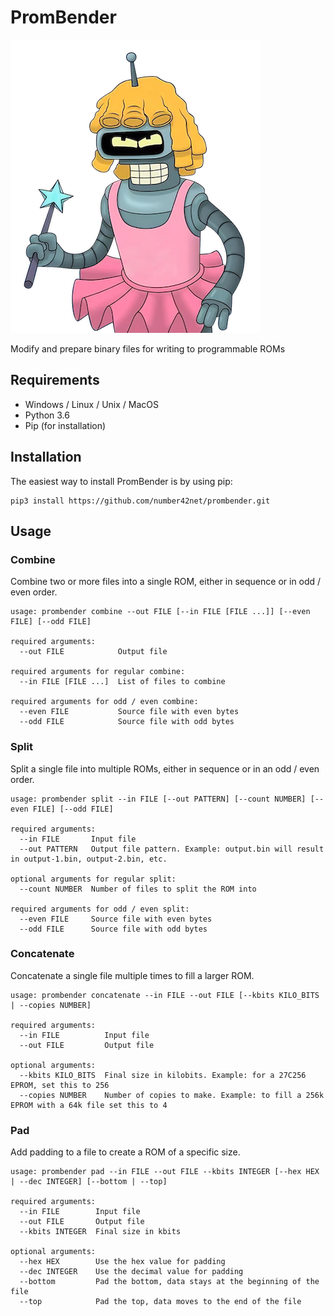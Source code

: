 # PromBender

![logo](https://raw.githubusercontent.com/number42net/prombender/main/images/mini.png)

Modify and prepare binary files for writing to programmable ROMs

## Requirements

+ Windows / Linux / Unix / MacOS
+ Python 3.6
+ Pip (for installation)

## Installation

The easiest way to install PromBender is by using pip:

```
pip3 install https://github.com/number42net/prombender.git
```

## Usage

### Combine
Combine two or more files into a single ROM, either in sequence or in odd / even order.

```
usage: prombender combine --out FILE [--in FILE [FILE ...]] [--even FILE] [--odd FILE]

required arguments:
  --out FILE            Output file

required arguments for regular combine:
  --in FILE [FILE ...]  List of files to combine

required arguments for odd / even combine:
  --even FILE           Source file with even bytes
  --odd FILE            Source file with odd bytes
```
### Split
Split a single file into multiple ROMs, either in sequence or in an odd / even order.
```
usage: prombender split --in FILE [--out PATTERN] [--count NUMBER] [--even FILE] [--odd FILE]

required arguments:
  --in FILE       Input file
  --out PATTERN   Output file pattern. Example: output.bin will result in output-1.bin, output-2.bin, etc.

optional arguments for regular split:
  --count NUMBER  Number of files to split the ROM into

required arguments for odd / even split:
  --even FILE     Source file with even bytes
  --odd FILE      Source file with odd bytes
```
### Concatenate
Concatenate a single file multiple times to fill a larger ROM.
```
usage: prombender concatenate --in FILE --out FILE [--kbits KILO_BITS | --copies NUMBER]

required arguments:
  --in FILE          Input file
  --out FILE         Output file

optional arguments:
  --kbits KILO_BITS  Final size in kilobits. Example: for a 27C256 EPROM, set this to 256
  --copies NUMBER    Number of copies to make. Example: to fill a 256k EPROM with a 64k file set this to 4
```
### Pad
Add padding to a file to create a ROM of a specific size.
```
usage: prombender pad --in FILE --out FILE --kbits INTEGER [--hex HEX | --dec INTEGER] [--bottom | --top]

required arguments:
  --in FILE        Input file
  --out FILE       Output file
  --kbits INTEGER  Final size in kbits

optional arguments:
  --hex HEX        Use the hex value for padding
  --dec INTEGER    Use the decimal value for padding
  --bottom         Pad the bottom, data stays at the beginning of the file
  --top            Pad the top, data moves to the end of the file
```